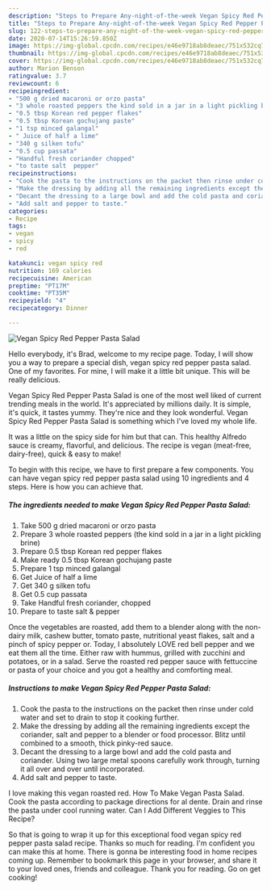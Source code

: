 ```yaml
---
description: "Steps to Prepare Any-night-of-the-week Vegan Spicy Red Pepper Pasta Salad"
title: "Steps to Prepare Any-night-of-the-week Vegan Spicy Red Pepper Pasta Salad"
slug: 122-steps-to-prepare-any-night-of-the-week-vegan-spicy-red-pepper-pasta-salad
date: 2020-07-14T15:26:59.850Z
image: https://img-global.cpcdn.com/recipes/e46e9718ab8deaec/751x532cq70/vegan-spicy-red-pepper-pasta-salad-recipe-main-photo.jpg
thumbnail: https://img-global.cpcdn.com/recipes/e46e9718ab8deaec/751x532cq70/vegan-spicy-red-pepper-pasta-salad-recipe-main-photo.jpg
cover: https://img-global.cpcdn.com/recipes/e46e9718ab8deaec/751x532cq70/vegan-spicy-red-pepper-pasta-salad-recipe-main-photo.jpg
author: Marion Benson
ratingvalue: 3.7
reviewcount: 6
recipeingredient:
- "500 g dried macaroni or orzo pasta"
- "3 whole roasted peppers the kind sold in a jar in a light pickling brine"
- "0.5 tbsp Korean red pepper flakes"
- "0.5 tbsp Korean gochujang paste"
- "1 tsp minced galangal"
- " Juice of half a lime"
- "340 g silken tofu"
- "0.5 cup passata"
- "Handful fresh coriander chopped"
- "to taste salt  pepper"
recipeinstructions:
- "Cook the pasta to the instructions on the packet then rinse under cold water and set to drain to stop it cooking further."
- "Make the dressing by adding all the remaining ingredients except the coriander, salt and pepper to a blender or food processor. Blitz until combined to a smooth, thick pinky-red sauce."
- "Decant the dressing to a large bowl and add the cold pasta and coriander. Using two large metal spoons carefully work through, turning it all over and over until incorporated."
- "Add salt and pepper to taste."
categories:
- Recipe
tags:
- vegan
- spicy
- red

katakunci: vegan spicy red 
nutrition: 169 calories
recipecuisine: American
preptime: "PT17M"
cooktime: "PT35M"
recipeyield: "4"
recipecategory: Dinner

---
```



![Vegan Spicy Red Pepper Pasta Salad](https://img-global.cpcdn.com/recipes/e46e9718ab8deaec/751x532cq70/vegan-spicy-red-pepper-pasta-salad-recipe-main-photo.jpg)

Hello everybody, it's Brad, welcome to my recipe page. Today, I will show you a way to prepare a special dish, vegan spicy red pepper pasta salad. One of my favorites. For mine, I will make it a little bit unique. This will be really delicious.

Vegan Spicy Red Pepper Pasta Salad is one of the most well liked of current trending meals in the world. It's appreciated by millions daily. It is simple, it's quick, it tastes yummy. They're nice and they look wonderful. Vegan Spicy Red Pepper Pasta Salad is something which I've loved my whole life.

It was a little on the spicy side for him but that can. This healthy Alfredo sauce is creamy, flavorful, and delicious. The recipe is vegan (meat-free, dairy-free), quick &amp; easy to make!


To begin with this recipe, we have to first prepare a few components. You can have vegan spicy red pepper pasta salad using 10 ingredients and 4 steps. Here is how you can achieve that.

<!--inarticleads1-->

##### The ingredients needed to make Vegan Spicy Red Pepper Pasta Salad:

1. Take 500 g dried macaroni or orzo pasta
1. Prepare 3 whole roasted peppers (the kind sold in a jar in a light pickling brine)
1. Prepare 0.5 tbsp Korean red pepper flakes
1. Make ready 0.5 tbsp Korean gochujang paste
1. Prepare 1 tsp minced galangal
1. Get  Juice of half a lime
1. Get 340 g silken tofu
1. Get 0.5 cup passata
1. Take Handful fresh coriander, chopped
1. Prepare to taste salt &amp; pepper


Once the vegetables are roasted, add them to a blender along with the non-dairy milk, cashew butter, tomato paste, nutritional yeast flakes, salt and a pinch of spicy pepper or. Today, I absolutely LOVE red bell pepper and we eat them all the time. Either raw with hummus, grilled with zucchini and potatoes, or in a salad. Serve the roasted red pepper sauce with fettuccine or pasta of your choice and you got a healthy and comforting meal. 

<!--inarticleads2-->

##### Instructions to make Vegan Spicy Red Pepper Pasta Salad:

1. Cook the pasta to the instructions on the packet then rinse under cold water and set to drain to stop it cooking further.
1. Make the dressing by adding all the remaining ingredients except the coriander, salt and pepper to a blender or food processor. Blitz until combined to a smooth, thick pinky-red sauce.
1. Decant the dressing to a large bowl and add the cold pasta and coriander. Using two large metal spoons carefully work through, turning it all over and over until incorporated.
1. Add salt and pepper to taste.


I love making this vegan roasted red. How To Make Vegan Pasta Salad. Cook the pasta according to package directions for al dente. Drain and rinse the pasta under cool running water. Can I Add Different Veggies to This Recipe? 

So that is going to wrap it up for this exceptional food vegan spicy red pepper pasta salad recipe. Thanks so much for reading. I'm confident you can make this at home. There is gonna be interesting food in home recipes coming up. Remember to bookmark this page in your browser, and share it to your loved ones, friends and colleague. Thank you for reading. Go on get cooking!
